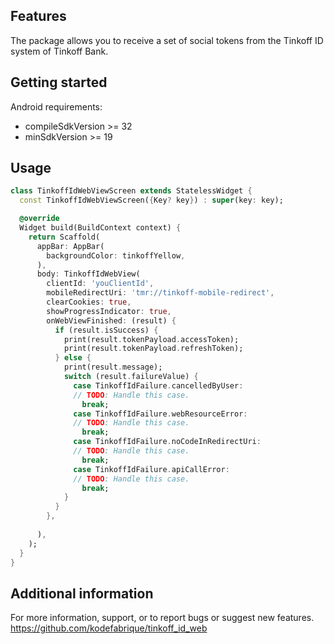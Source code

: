 ## Features

The package allows you to receive a set of social tokens from the Tinkoff ID system of Tinkoff Bank.

## Getting started

Android requirements:

- compileSdkVersion >= 32
- minSdkVersion >= 19

## Usage

```dart
class TinkoffIdWebViewScreen extends StatelessWidget {
  const TinkoffIdWebViewScreen({Key? key}) : super(key: key);

  @override
  Widget build(BuildContext context) {
    return Scaffold(
      appBar: AppBar(
        backgroundColor: tinkoffYellow,
      ),
      body: TinkoffIdWebView(
        clientId: 'youClientId',
        mobileRedirectUri: 'tmr://tinkoff-mobile-redirect',
        clearCookies: true,
        showProgressIndicator: true,
        onWebViewFinished: (result) {
          if (result.isSuccess) {
            print(result.tokenPayload.accessToken);
            print(result.tokenPayload.refreshToken);
          } else {
            print(result.message);
            switch (result.failureValue) {
              case TinkoffIdFailure.cancelledByUser:
              // TODO: Handle this case.
                break;
              case TinkoffIdFailure.webResourceError:
              // TODO: Handle this case.
                break;
              case TinkoffIdFailure.noCodeInRedirectUri:
              // TODO: Handle this case.
                break;
              case TinkoffIdFailure.apiCallError:
              // TODO: Handle this case.
                break;
            }
          }
        },
        
      ),
    );
  }
}
```

## Additional information

For more information, support, or to report bugs or suggest new features.
https://github.com/kodefabrique/tinkoff_id_web


